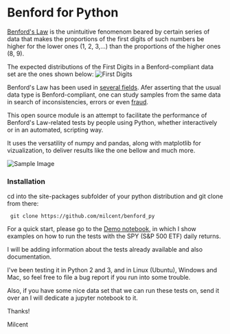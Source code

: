 # Benford for Python
[Benford's Law](https://en.wikipedia.org/wiki/Benford%27s_law) is the unintuitive fenomenom beared by certain series of data that makes the proportions of the first digits of such numbers be higher for the lower ones (1, 2, 3,...) than the proportions of the higher ones (8, 9).

The expected distributions of the First Digits in a Benford-compliant data set are the ones shown below:
![First Digits](https://github.com/milcent/benford_py/blob/master/img/First.png)

Benford's Law has been used in [several fields](http://www.benfordonline.net/). Afer asserting that the usual data type is Benford-compliant, one can study samples from the same data in search of inconsistencies, errors or even [fraud](https://www.amazon.com.br/Benfords-Law-Applications-Accounting-Detection/dp/1118152859).

This open source module is an attempt to facilitate the performance of Benford's Law-related tests by people using Python, whether interactively or in an automated, scripting way.

It uses the versatility of numpy and pandas, along with matplotlib for vizualization, to deliver results like the one bellow and much more.

![Sample Image](https://github.com/milcent/benford_py/blob/master/img/SPY-f2d-conf_level-95.png)

### Installation

cd into the site-packages subfolder of your python distribution and git clone from there:

```
 git clone https://github.com/milcent/benford_py
```
For a quick start, please go to the [Demo notebook](https://github.com/milcent/benford_py/blob/master/Demo.ipynb), in which I show examples on how to run the tests with the SPY (S&P 500 ETF) daily returns.

I will be adding information about the tests already available and also documentation.

I've been testing it in Python 2 and 3, and in Linux (Ubuntu), Windows and Mac, so feel free to file a bug report if you run into some trouble.

Also, if you have some nice data set that we can run these tests on, send it over an I will dedicate a jupyter notebook to it.

Thanks!

Milcent
